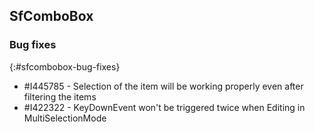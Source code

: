 ## SfComboBox   

### Bug fixes
{:#sfcombobox-bug-fixes}

* \#I445785 - Selection of the item will be working properly even after filtering the items
* \#I422322 - KeyDownEvent won't be triggered twice when Editing in MultiSelectionMode